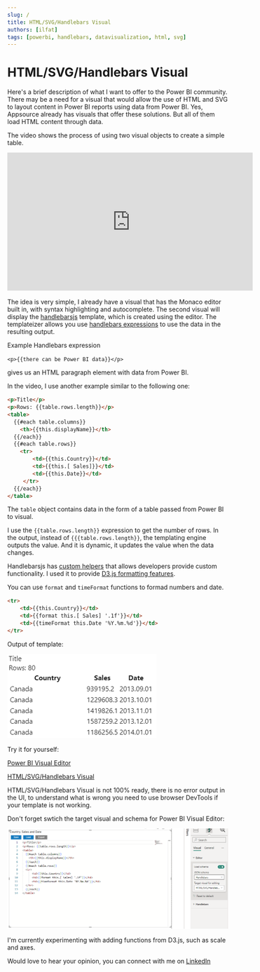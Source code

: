```yaml
---
slug: /
title: HTML/SVG/Handlebars Visual
authors: [ilfat]
tags: [powerbi, handlebars, datavisualization, html, svg]
---
```


# HTML/SVG/Handlebars Visual

Here's a brief description of what I want to offer to the Power BI community. There may be a need for a visual that would allow the use of HTML and SVG to layout content in Power BI reports using data from Power BI. Yes, Appsource already has visuals that offer these solutions. But all of them load HTML content through data.

The video shows the process of using two visual objects to create a simple table.

<iframe width="560" height="315" src="https://www.youtube.com/embed/QpSfZvts_FE?si=T3rcsc328fOYFZbi" title="HTML/SVG/Handlebars Visual demo on YouTube" frameborder="0" allow="accelerometer; autoplay; clipboard-write; encrypted-media; gyroscope; picture-in-picture; web-share" allowfullscreen></iframe>

The idea is very simple, I already have a visual that has the Monaco editor built in, with syntax highlighting and autocomplete. The second visual will display the [handlebarsjs](https://handlebarsjs.com/) template, which is created using the editor. The templateizer allows you use [handlebars expressions](https://handlebarsjs.com/guide/#what-is-handlebars) to use the data in the resulting output.

Example Handlebars expression

`<p>{{there can be Power BI data}}</p>`

gives us an HTML paragraph element with data from Power BI.

In the video, I use another example similar to the following one:

```html
<p>Title</p>
<p>Rows: {{table.rows.length}}</p>
<table>
  {{#each table.columns}}
    <th>{{this.displayName}}</th>
  {{/each}}
  {{#each table.rows}}
    <tr>
		<td>{{this.Country}}</td>
        <td>{{this.[ Sales]}}</td>
        <td>{{this.Date}}</td>
	 </tr>
  {{/each}}
</table>
```

The `table` object contains data in the form of a table passed from Power BI to visual.

I use the `{{table.rows.length}}` expression to get the number of rows. In the output, instead of `{{{table.rows.length}}`, the templating engine outputs the value. And it is dynamic, it updates the value when the data changes.

Handlebarsjs has [custom helpers](https://handlebarsjs.com/guide/#custom-helpers) that allows developers provide custom functionality. I used it to provide [D3.js formatting features](https://d3js.org/d3-format).

You can use `format` and `timeFormat` functions to formad numbers and date.

```html
<tr>
    <td>{{this.Country}}</td>
    <td>{{format this.[ Sales] '.1f'}}</td>
    <td>{{timeFormat this.Date '%Y.%m.%d'}}</td>
</tr>
```

Output of template:

![Template output with formatted numbers and dates](./visual_output.png)

Try it for yourself:

[Power BI Visual Editor](./powerBIEditorVisual.1.0.3.0.pbiviz)

[HTML/SVG/Handlebars Visual](./handlebarsVisual.1.0.0.0.pbiviz)

HTML/SVG/Handlebars Visual is not 100% ready, there is no error output in the UI, to understand what is wrong you need to use browser DevTools if your template is not working.

Don't forget swtich the target visual and schema for Power BI Visual Editor:

![Editor settings](./editor.png)

I'm currently experimenting with adding functions from D3.js, such as scale and axes.

Would love to hear your opinion, you can connect with me on [LinkedIn](https://www.linkedin.com/in/ilfat-galiev/)